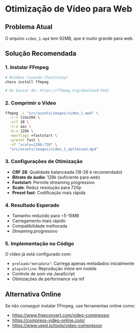 # Otimização de Vídeo para Web

## Problema Atual
O arquivo `video_1.mp4` tem 92MB, que é muito grande para web.

## Solução Recomendada

### 1. Instalar FFmpeg
```bash
# Windows (usando Chocolatey)
choco install ffmpeg

# Ou baixar de: https://ffmpeg.org/download.html
```

### 2. Comprimir o Vídeo
```bash
ffmpeg -i "src/assets/images/video_1.mp4" \
  -c:v libx264 \
  -crf 28 \
  -c:a aac \
  -b:a 128k \
  -movflags +faststart \
  -preset fast \
  -vf "scale=1280:720" \
  "src/assets/images/video_1_optimized.mp4"
```

### 3. Configurações de Otimização
- **CRF 28**: Qualidade balanceada (18-28 é recomendado)
- **Bitrate de áudio**: 128k (suficiente para web)
- **Faststart**: Permite streaming progressivo
- **Scale**: Reduz resolução para 720p
- **Preset fast**: Codificação mais rápida

### 4. Resultado Esperado
- Tamanho reduzido para ~5-15MB
- Carregamento mais rápido
- Compatibilidade melhorada
- Streaming progressivo

### 5. Implementação no Código
O vídeo já está configurado com:
- `preload="metadata"`: Carrega apenas metadados inicialmente
- `playsInline`: Reprodução inline em mobile
- Controle de som via JavaScript
- Otimizações de performance via ref

## Alternativa Online
Se não conseguir instalar FFmpeg, use ferramentas online como:
- https://www.freeconvert.com/video-compressor
- https://compress-video-online.com/
- https://www.veed.io/tools/video-compressor

